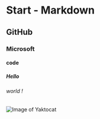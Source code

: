 # Start - Markdown 
## GitHub
### Microsoft
#### code
##### Hello
###### world !

![Image of Yaktocat](https://octodex.github.com/images/yaktocat.png)

